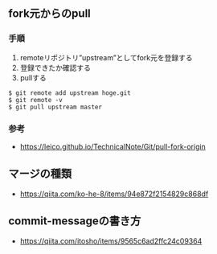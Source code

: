 ## fork元からのpull
### 手順
1. remoteリポジトリ”upstream”としてfork元を登録する
2. 登録できたか確認する
3. pullする

```
$ git remote add upstream hoge.git
$ git remote -v
$ git pull upstream master
```
### 参考
- https://leico.github.io/TechnicalNote/Git/pull-fork-origin


## マージの種類
- https://qiita.com/ko-he-8/items/94e872f2154829c868df

## commit-messageの書き方
- https://qiita.com/itosho/items/9565c6ad2ffc24c09364
